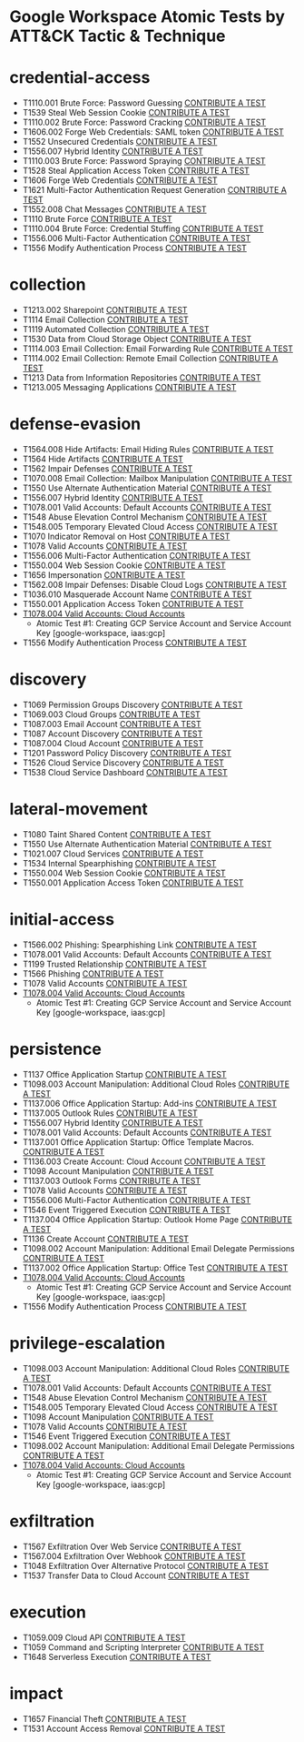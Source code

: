 # Google Workspace Atomic Tests by ATT&CK Tactic & Technique
# credential-access
- T1110.001 Brute Force: Password Guessing [CONTRIBUTE A TEST](https://rangegogs.cnd.ca.gov/Range/atomic-red-team/wiki/Contributing)
- T1539 Steal Web Session Cookie [CONTRIBUTE A TEST](https://rangegogs.cnd.ca.gov/Range/atomic-red-team/wiki/Contributing)
- T1110.002 Brute Force: Password Cracking [CONTRIBUTE A TEST](https://rangegogs.cnd.ca.gov/Range/atomic-red-team/wiki/Contributing)
- T1606.002 Forge Web Credentials: SAML token [CONTRIBUTE A TEST](https://rangegogs.cnd.ca.gov/Range/atomic-red-team/wiki/Contributing)
- T1552 Unsecured Credentials [CONTRIBUTE A TEST](https://rangegogs.cnd.ca.gov/Range/atomic-red-team/wiki/Contributing)
- T1556.007 Hybrid Identity [CONTRIBUTE A TEST](https://rangegogs.cnd.ca.gov/Range/atomic-red-team/wiki/Contributing)
- T1110.003 Brute Force: Password Spraying [CONTRIBUTE A TEST](https://rangegogs.cnd.ca.gov/Range/atomic-red-team/wiki/Contributing)
- T1528 Steal Application Access Token [CONTRIBUTE A TEST](https://rangegogs.cnd.ca.gov/Range/atomic-red-team/wiki/Contributing)
- T1606 Forge Web Credentials [CONTRIBUTE A TEST](https://rangegogs.cnd.ca.gov/Range/atomic-red-team/wiki/Contributing)
- T1621 Multi-Factor Authentication Request Generation [CONTRIBUTE A TEST](https://rangegogs.cnd.ca.gov/Range/atomic-red-team/wiki/Contributing)
- T1552.008 Chat Messages [CONTRIBUTE A TEST](https://rangegogs.cnd.ca.gov/Range/atomic-red-team/wiki/Contributing)
- T1110 Brute Force [CONTRIBUTE A TEST](https://rangegogs.cnd.ca.gov/Range/atomic-red-team/wiki/Contributing)
- T1110.004 Brute Force: Credential Stuffing [CONTRIBUTE A TEST](https://rangegogs.cnd.ca.gov/Range/atomic-red-team/wiki/Contributing)
- T1556.006 Multi-Factor Authentication [CONTRIBUTE A TEST](https://rangegogs.cnd.ca.gov/Range/atomic-red-team/wiki/Contributing)
- T1556 Modify Authentication Process [CONTRIBUTE A TEST](https://rangegogs.cnd.ca.gov/Range/atomic-red-team/wiki/Contributing)

# collection
- T1213.002 Sharepoint [CONTRIBUTE A TEST](https://rangegogs.cnd.ca.gov/Range/atomic-red-team/wiki/Contributing)
- T1114 Email Collection [CONTRIBUTE A TEST](https://rangegogs.cnd.ca.gov/Range/atomic-red-team/wiki/Contributing)
- T1119 Automated Collection [CONTRIBUTE A TEST](https://rangegogs.cnd.ca.gov/Range/atomic-red-team/wiki/Contributing)
- T1530 Data from Cloud Storage Object [CONTRIBUTE A TEST](https://rangegogs.cnd.ca.gov/Range/atomic-red-team/wiki/Contributing)
- T1114.003 Email Collection: Email Forwarding Rule [CONTRIBUTE A TEST](https://rangegogs.cnd.ca.gov/Range/atomic-red-team/wiki/Contributing)
- T1114.002 Email Collection: Remote Email Collection [CONTRIBUTE A TEST](https://rangegogs.cnd.ca.gov/Range/atomic-red-team/wiki/Contributing)
- T1213 Data from Information Repositories [CONTRIBUTE A TEST](https://rangegogs.cnd.ca.gov/Range/atomic-red-team/wiki/Contributing)
- T1213.005 Messaging Applications [CONTRIBUTE A TEST](https://rangegogs.cnd.ca.gov/Range/atomic-red-team/wiki/Contributing)

# defense-evasion
- T1564.008 Hide Artifacts: Email Hiding Rules [CONTRIBUTE A TEST](https://rangegogs.cnd.ca.gov/Range/atomic-red-team/wiki/Contributing)
- T1564 Hide Artifacts [CONTRIBUTE A TEST](https://rangegogs.cnd.ca.gov/Range/atomic-red-team/wiki/Contributing)
- T1562 Impair Defenses [CONTRIBUTE A TEST](https://rangegogs.cnd.ca.gov/Range/atomic-red-team/wiki/Contributing)
- T1070.008 Email Collection: Mailbox Manipulation [CONTRIBUTE A TEST](https://rangegogs.cnd.ca.gov/Range/atomic-red-team/wiki/Contributing)
- T1550 Use Alternate Authentication Material [CONTRIBUTE A TEST](https://rangegogs.cnd.ca.gov/Range/atomic-red-team/wiki/Contributing)
- T1556.007 Hybrid Identity [CONTRIBUTE A TEST](https://rangegogs.cnd.ca.gov/Range/atomic-red-team/wiki/Contributing)
- T1078.001 Valid Accounts: Default Accounts [CONTRIBUTE A TEST](https://rangegogs.cnd.ca.gov/Range/atomic-red-team/wiki/Contributing)
- T1548 Abuse Elevation Control Mechanism [CONTRIBUTE A TEST](https://rangegogs.cnd.ca.gov/Range/atomic-red-team/wiki/Contributing)
- T1548.005 Temporary Elevated Cloud Access [CONTRIBUTE A TEST](https://rangegogs.cnd.ca.gov/Range/atomic-red-team/wiki/Contributing)
- T1070 Indicator Removal on Host [CONTRIBUTE A TEST](https://rangegogs.cnd.ca.gov/Range/atomic-red-team/wiki/Contributing)
- T1078 Valid Accounts [CONTRIBUTE A TEST](https://rangegogs.cnd.ca.gov/Range/atomic-red-team/wiki/Contributing)
- T1556.006 Multi-Factor Authentication [CONTRIBUTE A TEST](https://rangegogs.cnd.ca.gov/Range/atomic-red-team/wiki/Contributing)
- T1550.004 Web Session Cookie [CONTRIBUTE A TEST](https://rangegogs.cnd.ca.gov/Range/atomic-red-team/wiki/Contributing)
- T1656 Impersonation [CONTRIBUTE A TEST](https://rangegogs.cnd.ca.gov/Range/atomic-red-team/wiki/Contributing)
- T1562.008 Impair Defenses: Disable Cloud Logs [CONTRIBUTE A TEST](https://rangegogs.cnd.ca.gov/Range/atomic-red-team/wiki/Contributing)
- T1036.010 Masquerade Account Name [CONTRIBUTE A TEST](https://rangegogs.cnd.ca.gov/Range/atomic-red-team/wiki/Contributing)
- T1550.001 Application Access Token [CONTRIBUTE A TEST](https://rangegogs.cnd.ca.gov/Range/atomic-red-team/wiki/Contributing)
- [T1078.004 Valid Accounts: Cloud Accounts](../../T1078.004/T1078.004.md)
  - Atomic Test #1: Creating GCP Service Account and Service Account Key [google-workspace, iaas:gcp]
- T1556 Modify Authentication Process [CONTRIBUTE A TEST](https://rangegogs.cnd.ca.gov/Range/atomic-red-team/wiki/Contributing)

# discovery
- T1069 Permission Groups Discovery [CONTRIBUTE A TEST](https://rangegogs.cnd.ca.gov/Range/atomic-red-team/wiki/Contributing)
- T1069.003 Cloud Groups [CONTRIBUTE A TEST](https://rangegogs.cnd.ca.gov/Range/atomic-red-team/wiki/Contributing)
- T1087.003 Email Account [CONTRIBUTE A TEST](https://rangegogs.cnd.ca.gov/Range/atomic-red-team/wiki/Contributing)
- T1087 Account Discovery [CONTRIBUTE A TEST](https://rangegogs.cnd.ca.gov/Range/atomic-red-team/wiki/Contributing)
- T1087.004 Cloud Account [CONTRIBUTE A TEST](https://rangegogs.cnd.ca.gov/Range/atomic-red-team/wiki/Contributing)
- T1201 Password Policy Discovery [CONTRIBUTE A TEST](https://rangegogs.cnd.ca.gov/Range/atomic-red-team/wiki/Contributing)
- T1526 Cloud Service Discovery [CONTRIBUTE A TEST](https://rangegogs.cnd.ca.gov/Range/atomic-red-team/wiki/Contributing)
- T1538 Cloud Service Dashboard [CONTRIBUTE A TEST](https://rangegogs.cnd.ca.gov/Range/atomic-red-team/wiki/Contributing)

# lateral-movement
- T1080 Taint Shared Content [CONTRIBUTE A TEST](https://rangegogs.cnd.ca.gov/Range/atomic-red-team/wiki/Contributing)
- T1550 Use Alternate Authentication Material [CONTRIBUTE A TEST](https://rangegogs.cnd.ca.gov/Range/atomic-red-team/wiki/Contributing)
- T1021.007 Cloud Services [CONTRIBUTE A TEST](https://rangegogs.cnd.ca.gov/Range/atomic-red-team/wiki/Contributing)
- T1534 Internal Spearphishing [CONTRIBUTE A TEST](https://rangegogs.cnd.ca.gov/Range/atomic-red-team/wiki/Contributing)
- T1550.004 Web Session Cookie [CONTRIBUTE A TEST](https://rangegogs.cnd.ca.gov/Range/atomic-red-team/wiki/Contributing)
- T1550.001 Application Access Token [CONTRIBUTE A TEST](https://rangegogs.cnd.ca.gov/Range/atomic-red-team/wiki/Contributing)

# initial-access
- T1566.002 Phishing: Spearphishing Link [CONTRIBUTE A TEST](https://rangegogs.cnd.ca.gov/Range/atomic-red-team/wiki/Contributing)
- T1078.001 Valid Accounts: Default Accounts [CONTRIBUTE A TEST](https://rangegogs.cnd.ca.gov/Range/atomic-red-team/wiki/Contributing)
- T1199 Trusted Relationship [CONTRIBUTE A TEST](https://rangegogs.cnd.ca.gov/Range/atomic-red-team/wiki/Contributing)
- T1566 Phishing [CONTRIBUTE A TEST](https://rangegogs.cnd.ca.gov/Range/atomic-red-team/wiki/Contributing)
- T1078 Valid Accounts [CONTRIBUTE A TEST](https://rangegogs.cnd.ca.gov/Range/atomic-red-team/wiki/Contributing)
- [T1078.004 Valid Accounts: Cloud Accounts](../../T1078.004/T1078.004.md)
  - Atomic Test #1: Creating GCP Service Account and Service Account Key [google-workspace, iaas:gcp]

# persistence
- T1137 Office Application Startup [CONTRIBUTE A TEST](https://rangegogs.cnd.ca.gov/Range/atomic-red-team/wiki/Contributing)
- T1098.003 Account Manipulation: Additional Cloud Roles [CONTRIBUTE A TEST](https://rangegogs.cnd.ca.gov/Range/atomic-red-team/wiki/Contributing)
- T1137.006 Office Application Startup: Add-ins [CONTRIBUTE A TEST](https://rangegogs.cnd.ca.gov/Range/atomic-red-team/wiki/Contributing)
- T1137.005 Outlook Rules [CONTRIBUTE A TEST](https://rangegogs.cnd.ca.gov/Range/atomic-red-team/wiki/Contributing)
- T1556.007 Hybrid Identity [CONTRIBUTE A TEST](https://rangegogs.cnd.ca.gov/Range/atomic-red-team/wiki/Contributing)
- T1078.001 Valid Accounts: Default Accounts [CONTRIBUTE A TEST](https://rangegogs.cnd.ca.gov/Range/atomic-red-team/wiki/Contributing)
- T1137.001 Office Application Startup: Office Template Macros. [CONTRIBUTE A TEST](https://rangegogs.cnd.ca.gov/Range/atomic-red-team/wiki/Contributing)
- T1136.003 Create Account: Cloud Account [CONTRIBUTE A TEST](https://rangegogs.cnd.ca.gov/Range/atomic-red-team/wiki/Contributing)
- T1098 Account Manipulation [CONTRIBUTE A TEST](https://rangegogs.cnd.ca.gov/Range/atomic-red-team/wiki/Contributing)
- T1137.003 Outlook Forms [CONTRIBUTE A TEST](https://rangegogs.cnd.ca.gov/Range/atomic-red-team/wiki/Contributing)
- T1078 Valid Accounts [CONTRIBUTE A TEST](https://rangegogs.cnd.ca.gov/Range/atomic-red-team/wiki/Contributing)
- T1556.006 Multi-Factor Authentication [CONTRIBUTE A TEST](https://rangegogs.cnd.ca.gov/Range/atomic-red-team/wiki/Contributing)
- T1546 Event Triggered Execution [CONTRIBUTE A TEST](https://rangegogs.cnd.ca.gov/Range/atomic-red-team/wiki/Contributing)
- T1137.004 Office Application Startup: Outlook Home Page [CONTRIBUTE A TEST](https://rangegogs.cnd.ca.gov/Range/atomic-red-team/wiki/Contributing)
- T1136 Create Account [CONTRIBUTE A TEST](https://rangegogs.cnd.ca.gov/Range/atomic-red-team/wiki/Contributing)
- T1098.002 Account Manipulation: Additional Email Delegate Permissions [CONTRIBUTE A TEST](https://rangegogs.cnd.ca.gov/Range/atomic-red-team/wiki/Contributing)
- T1137.002 Office Application Startup: Office Test [CONTRIBUTE A TEST](https://rangegogs.cnd.ca.gov/Range/atomic-red-team/wiki/Contributing)
- [T1078.004 Valid Accounts: Cloud Accounts](../../T1078.004/T1078.004.md)
  - Atomic Test #1: Creating GCP Service Account and Service Account Key [google-workspace, iaas:gcp]
- T1556 Modify Authentication Process [CONTRIBUTE A TEST](https://rangegogs.cnd.ca.gov/Range/atomic-red-team/wiki/Contributing)

# privilege-escalation
- T1098.003 Account Manipulation: Additional Cloud Roles [CONTRIBUTE A TEST](https://rangegogs.cnd.ca.gov/Range/atomic-red-team/wiki/Contributing)
- T1078.001 Valid Accounts: Default Accounts [CONTRIBUTE A TEST](https://rangegogs.cnd.ca.gov/Range/atomic-red-team/wiki/Contributing)
- T1548 Abuse Elevation Control Mechanism [CONTRIBUTE A TEST](https://rangegogs.cnd.ca.gov/Range/atomic-red-team/wiki/Contributing)
- T1548.005 Temporary Elevated Cloud Access [CONTRIBUTE A TEST](https://rangegogs.cnd.ca.gov/Range/atomic-red-team/wiki/Contributing)
- T1098 Account Manipulation [CONTRIBUTE A TEST](https://rangegogs.cnd.ca.gov/Range/atomic-red-team/wiki/Contributing)
- T1078 Valid Accounts [CONTRIBUTE A TEST](https://rangegogs.cnd.ca.gov/Range/atomic-red-team/wiki/Contributing)
- T1546 Event Triggered Execution [CONTRIBUTE A TEST](https://rangegogs.cnd.ca.gov/Range/atomic-red-team/wiki/Contributing)
- T1098.002 Account Manipulation: Additional Email Delegate Permissions [CONTRIBUTE A TEST](https://rangegogs.cnd.ca.gov/Range/atomic-red-team/wiki/Contributing)
- [T1078.004 Valid Accounts: Cloud Accounts](../../T1078.004/T1078.004.md)
  - Atomic Test #1: Creating GCP Service Account and Service Account Key [google-workspace, iaas:gcp]

# exfiltration
- T1567 Exfiltration Over Web Service [CONTRIBUTE A TEST](https://rangegogs.cnd.ca.gov/Range/atomic-red-team/wiki/Contributing)
- T1567.004 Exfiltration Over Webhook [CONTRIBUTE A TEST](https://rangegogs.cnd.ca.gov/Range/atomic-red-team/wiki/Contributing)
- T1048 Exfiltration Over Alternative Protocol [CONTRIBUTE A TEST](https://rangegogs.cnd.ca.gov/Range/atomic-red-team/wiki/Contributing)
- T1537 Transfer Data to Cloud Account [CONTRIBUTE A TEST](https://rangegogs.cnd.ca.gov/Range/atomic-red-team/wiki/Contributing)

# execution
- T1059.009 Cloud API [CONTRIBUTE A TEST](https://rangegogs.cnd.ca.gov/Range/atomic-red-team/wiki/Contributing)
- T1059 Command and Scripting Interpreter [CONTRIBUTE A TEST](https://rangegogs.cnd.ca.gov/Range/atomic-red-team/wiki/Contributing)
- T1648 Serverless Execution [CONTRIBUTE A TEST](https://rangegogs.cnd.ca.gov/Range/atomic-red-team/wiki/Contributing)

# impact
- T1657 Financial Theft [CONTRIBUTE A TEST](https://rangegogs.cnd.ca.gov/Range/atomic-red-team/wiki/Contributing)
- T1531 Account Access Removal [CONTRIBUTE A TEST](https://rangegogs.cnd.ca.gov/Range/atomic-red-team/wiki/Contributing)

